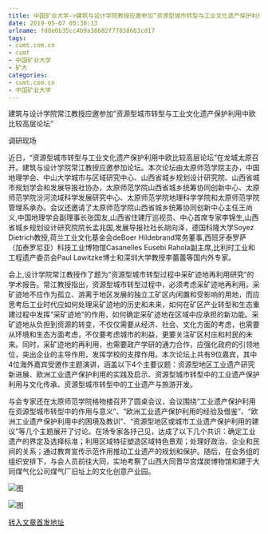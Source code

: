 ```yaml
---
title: 中国矿业大学->建筑与设计学院教授应邀参加”资源型城市转型与工业文化遗产保护利用中欧比较高层论坛” | cumt.com.cn
date: 2019-05-07 05:30:13
urlname: fd8e0b35cc4b9a38682f77838663cd17
tags: 
- cumt.com.cn
- cumt
- 中国矿业大学
- 矿大
categories:
- cumt.com.cn
- 中国矿业大学
---
```



建筑与设计学院常江教授应邀参加”资源型城市转型与工业文化遗产保护利用中欧比较高层论坛”

调研现场

近日，“资源型城市转型与工业文化遗产保护利用中欧比较高层论坛”在龙城太原召开。建筑与设计学院常江教授应邀参加论坛。本次论坛由太原师范学院主办，中国地理学会、中山大学城市与区域研究中心、山西省城乡规划设计研究院、山西省城市规划学会和发展导报社协办，太原师范学院山西省城乡统筹协同创新中心、太原师范学院汾河流域科学发展研究中心、太原师范学院地理科学学院和太原师范学院管理系承办。会议还邀请了太原师范学院山西省城乡统筹协同创新中心主任王尚义,中国地理学会副理事长张国友,山西省住建厅巡视员、中心首席专家李锦生,山西省城乡规划设计研究院院长孟兆国,发展导报社社长胡向泽，德国科隆大学Soyez Dietrich教授,荷兰工业文化基金会deBoer Hildebrand常务董事,西班牙泰罗萨（加泰罗尼亚）科技工业博物馆Casanelles Eusebi Rahola副主席,比利时工业和工程遗产委员会Paul Lawitzke博士和深圳大学教授李蕾蕾等国内外专家。

会上,设计学院常江教授作了题为“资源型城市转型过程中采矿迹地再利用研究”的学术报告。常江教授指出，资源型城市转型过程中，必须考虑采矿迹地再利用。采矿迹地不应作为孤立、游离于地区发展的独立工矿区内闲置和受影响的用地，而应思考后工业时代应如何处理采矿迹地的历史和未来，如何在矿区产业转型和生态重建过程中发挥“采矿迹地”的作用，如何确定采矿迹地在区域中应承担的新功能。采矿迹地从负担到资源的转变，不仅仅需要从经济、社会、文化方面的考虑，也需要从环境和生态方面考虑，不仅要考虑城市的利益，更要关注矿区村庄和村民的未来。同时，采矿迹地的再利用，也需要政产学研的通力合作，应强化政府的引领地位，突出企业的主导作用，发挥学校的支撑作用。本次论坛上共有9位嘉宾，其中4位海外嘉宾受邀作主题演讲，涵盖以下4个主要议题：资源型地区工业遗产研究新进展、欧洲工业遗产保护利用的实践及启示、资源型城市转型中的工业遗产保护利用与文化传承、资源型城市转型中的工业遗产与旅游开发。

与会专家还在太原师范学院格物楼召开了圆桌会议，会议围绕“工业遗产保护利用在资源型城市转型中的作用与意义”、“欧洲工业遗产保护利用的经验及借鉴”、“欧洲工业遗产保护利用中的困境及教训”、“资源型地区或城市工业遗产保护利用的建议”等几个主题展开了讨论。在场专家各抒己见，达成了以下几个共识：确定工业遗产的界定及选择标准；利用区域特征塑造区域特色景观；处理好政治、企业和民间的关系；通过教育宣传示范作用推动工业遗产的规划和保护。随后，在会务组的组织安排下，与会人员前往大同，实地考察了山西大同晋华宫煤炭博物馆和建于大同煤气化公司煤气厂旧址上的文化创意产业园。



![图](http://art.cumt.edu.cn/_upload/article/images/f7/a7/813241a84fc3ab2749b4417d291a/2a3ea91d-5b26-46bc-8702-fe2c6b6e3106.png)

![图](http://art.cumt.edu.cn/_upload/article/images/f7/a7/813241a84fc3ab2749b4417d291a/ae9fb5b1-86db-4663-97a3-be7364c1c2c6.png)

[转入文章首发地址](http://xwzx.cumt.edu.cn/fd/45/c523a523589/page.htm)